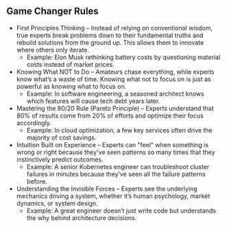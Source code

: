 ## Game Changer Rules

- First Principles Thinking – Instead of relying on conventional wisdom, true experts break problems down to their fundamental truths and rebuild solutions from the ground up. This allows them to innovate where others only iterate.
   * Example: Elon Musk rethinking battery costs by questioning material costs instead of market prices.
- Knowing What NOT to Do – Amateurs chase everything, while experts know what’s a waste of time. Knowing what not to focus on is just as powerful as knowing what to focus on. 
   * Example: In software engineering, a seasoned architect knows which features will cause tech debt years later.
- Mastering the 80/20 Rule (Pareto Principle) – Experts understand that 80% of results come from 20% of efforts and optimize their focus accordingly.
   * Example: In cloud optimization, a few key services often drive the majority of cost savings.
- Intuition Built on Experience – Experts can "feel" when something is wrong or right because they've seen patterns so many times that they instinctively predict outcomes.
   * Example: A senior Kubernetes engineer can troubleshoot cluster failures in minutes because they’ve seen all the failure patterns before.
- Understanding the Invisible Forces – Experts see the underlying mechanics driving a system, whether it’s human psychology, market dynamics, or system design.
   * Example: A great engineer doesn’t just write code but understands the why behind architecture decisions.